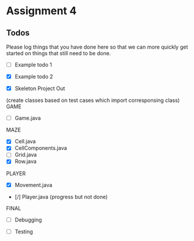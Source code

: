 # Assignment 4

## Todos

Please log things that you have done here so that we can more quickly get started on things that still need to be done.

- [ ] Example todo 1
- [x] Example todo 2

- [x] Skeleton Project Out

(create classes based on test cases which import corresponsing class)
GAME
- [ ] Game.java

MAZE
- [x] Cell.java
- [x] CellComponents.java
- [ ] Grid.java
- [x] Row.java

PLAYER
- [x] Movement.java
- [/] Player.java (progress but not done)

FINAL
- [ ] Debugging
- [ ] Testing

